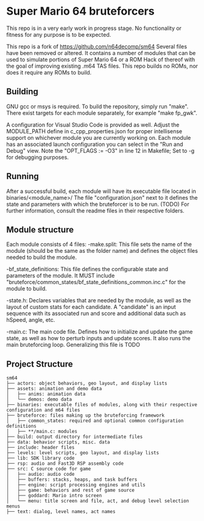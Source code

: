 # Super Mario 64 bruteforcers

This repo is in a very early work in progress stage.
No functionality or fitness for any purpose is to be expected.

This repo is a fork of https://github.com/n64decomp/sm64
Several files have been removed or altered.
It contains a number of modules that can be used to simulate portions of Super Mario 64 or a ROM Hack of thereof with the goal of improving existing .m64 TAS files.
This repo builds no ROMs, nor does it require any ROMs to build.

## Building

GNU gcc or msys is required.
To build the repository, simply run "make".
There exist targets for each module separately, for example "make fp_gwk".

A configuration for Visual Studio Code is provided as well.
Adjust the MODULE_PATH define in c_cpp_properties.json for proper intellisense support on whichever module you are currently working on.
Each module has an associated launch configuration you can select in the "Run and Debug" view.
Note the "OPT_FLAGS := -O3" in line 12 in Makefile; Set to -g for debugging purposes.

## Running

After a successful build, each module will have its executable file located in binaries/<module_name>/
The file "configuration.json" next to it defines the state and parameters with which the bruteforcer is to be run.
 (TODO) For further information, consult the readme files in their respective folders.

## Module structure

Each module consists of 4 files:
-make.split: 
	This file sets the name of the module (should be the same as the folder name) and defines the object files needed to build the module.
	
-bf_state_definitions:
	This file defines the configurable state and parameters of the module.
	It MUST include "bruteforce/common_states/bf_state_definitions_common.inc.c" for the module to build.
	
-state.h:
	Declares variables that are needed by the module, as well as the layout of custom stats for each candidate.
	A "candidate" is an input sequence with its associated run and score and additional data such as hSpeed, angle, etc.
 
-main.c:
	The main code file.
	Defines how to initialize and update the game state, as well as how to perturb inputs and update scores.
	It also runs the main bruteforcing loop.
	Generalizing this file is TODO
	
## Project Structure
	
	sm64
	├── actors: object behaviors, geo layout, and display lists
	├── assets: animation and demo data
	│   ├── anims: animation data
	│   └── demos: demo data
	├── binaries: executable files of modules, along with their respective configuration and m64 files
	├── bruteforce: files making up the bruteforcing framework
	│   ├── common_states: required and optional common configuration definitions
	│   ├── **/main.c: modules
	├── build: output directory for intermediate files
	├── data: behavior scripts, misc. data
	├── include: header files
	├── levels: level scripts, geo layout, and display lists
	├── lib: SDK library code
	├── rsp: audio and Fast3D RSP assembly code
	├── src: C source code for game
	│   ├── audio: audio code
	│   ├── buffers: stacks, heaps, and task buffers
	│   ├── engine: script processing engines and utils
	│   ├── game: behaviors and rest of game source
	│   ├── goddard: Mario intro screen
	│   └── menu: title screen and file, act, and debug level selection menus
	├── text: dialog, level names, act names
